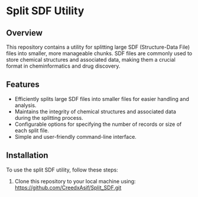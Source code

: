 # Split SDF Utility

## Overview

This repository contains a utility for splitting large SDF (Structure-Data File) files into smaller, more manageable chunks. SDF files are commonly used to store chemical structures and associated data, making them a crucial format in cheminformatics and drug discovery.

## Features

- Efficiently splits large SDF files into smaller files for easier handling and analysis.
- Maintains the integrity of chemical structures and associated data during the splitting process.
- Configurable options for specifying the number of records or size of each split file.
- Simple and user-friendly command-line interface.

## Installation

To use the split SDF utility, follow these steps:

1. Clone this repository to your local machine using: https://github.com/CreedxAsif/Split_SDF.git
